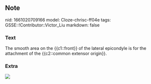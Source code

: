 ## Note
nid: 1661020709166
model: Cloze-chrisc-ff04e
tags: GSSE::!Contributor::Victor_Liu
markdown: false

### Text
The smooth area on the {{c1::front}} of the lateral epicondyle is for the attachment of the {{c2::common extensor origin}}.

### Extra
<img src="paste-077429fdfe7e17e3856c3a5f2b21438922425119.jpg">
